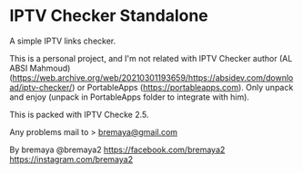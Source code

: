 # IPTV Checker Standalone

A simple IPTV links checker.

This is a personal project, and I'm not related with IPTV Checker author (AL ABSI Mahmoud) (https://web.archive.org/web/20210301193659/https://absidev.com/download/iptv-checker/) or PortableApps (https://portableapps.com).
Only unpack and enjoy (unpack in PortableApps folder to integrate with him).

This is packed with IPTV Checke 2.5.

Any problems mail to > bremaya@gmail.com

By bremaya
@bremaya2
https://facebook.com/bremaya2
https://instagram.com/bremaya2

